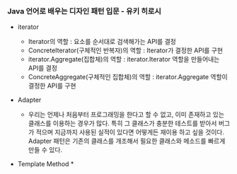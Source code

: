 ### Java 언어로 배우는 디자인 패턴 입문 - 유키 히로시
* iterator
  * Iterator의 역할 : 요소를 순서대로 검색해가는 API를 결정
  * ConcreteIterator(구체적인 반복자)의 역할 : Iterator가 결정한 API를 구현
  * iterator.Aggregate(집합체)의 역할 : iterator.Iterator 역할을 만들어내는 API를 결정
  * ConcreteAggregate(구체적인 집합체)의 역할 : iterator.Aggregate 역할이 결정한 API를 구현

* Adapter
  * 우리는 언제나 처음부터 프로그래밍을 한다고 할 수 없고, 이미 존재하고 있는 클래스를 이용하는 경우가 많다. 특히 그 클래스가 
  충분한 테스트를 받아서 버그가 적으며 지금까지 사용된 실적이 있다면 어떻게든 재이용 하고 싶을 것이다. Adapter 패턴은 기존의 클래스를 
  개조해서 필요한 클래스와 메소드를 빠르게 만들 수 있다.

* Template Method
  * 